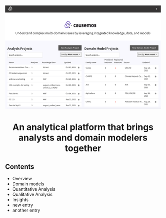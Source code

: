 
![Alternate desc for the landing page image](causemos-doc/imgs/landing.png?raw=true "Causemos Landing Page")

<h1 align="center">
 An analytical platform that brings analysts and domain modelers together
</h1>

## Contents
- Overview
- Domain models
- Quantitative Analysis
- Qualitative Analysis
- Insights
- new entry
- another entry